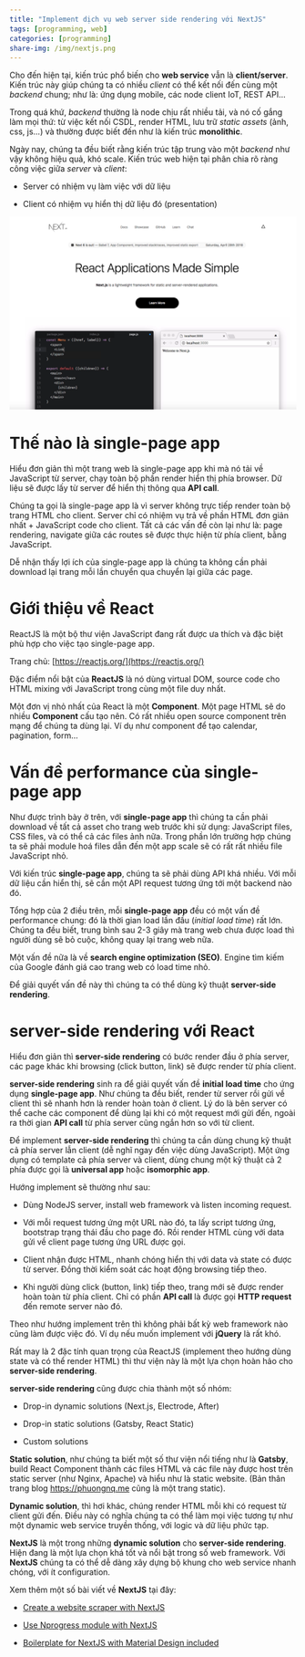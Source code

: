 ```yaml
---
title: "Implement dịch vụ web server side rendering với NextJS"
tags: [programming, web]
categories: [programming]
share-img: /img/nextjs.png
---
```


Cho đến hiện tại, kiến trúc phổ biến cho **web service** vẫn là **client/server**. Kiến trúc này giúp chúng ta có nhiều *client* có thể kết nối đến cùng một *backend* chung; như là: ứng dụng mobile, các node client IoT, REST API...

Trong quá khứ, *backend* thường là node chịu rất nhiều tải, và nó cố gắng làm mọi thứ: từ việc kết nối CSDL, render HTML, lưu trữ *static assets* (ảnh, css, js...) và thường được biết đến như là kiến trúc **monolithic**.

Ngày nay, chúng ta đều biết rằng kiến trúc tập trung vào một *backend* như vậy không hiệu quả, khó scale. Kiến trúc web hiện tại phân chia rõ ràng công việc giữa *server* và *client*:

* Server có nhiệm vụ làm việc với dữ liệu

* Client có nhiệm vụ hiển thị dữ liệu đó (presentation)

![](/img/nextjs.png)

# Thế nào là single-page app

Hiểu đơn giản thì một trang web là single-page app khi mà nó tải về JavaScript từ server, chạy toàn bộ phần render hiển thị phía browser. Dữ liệu sẽ được lấy từ server để hiển thị thông qua **API call**.

Chúng ta gọi là single-page app là vì server không trực tiếp render toàn bộ trang HTML cho client. Server chỉ có nhiệm vụ trả về phần HTML đơn giản nhất + JavaScript code cho client. Tất cả các vấn đề còn lại như là: page rendering, navigate giữa các routes sẽ được thực hiện từ phía client, bằng JavaScript.

Dễ nhận thấy lợi ích của single-page app là chúng ta không cần phải download lại trang mỗi lần chuyển qua chuyển lại giữa các page.

<script async src="//pagead2.googlesyndication.com/pagead/js/adsbygoogle.js"></script>
<ins class="adsbygoogle"
     style="display:block; text-align:center;"
     data-ad-layout="in-article"
     data-ad-format="fluid"
     data-ad-client="ca-pub-2750437710821247"
     data-ad-slot="8905029259"></ins>
<script>
     (adsbygoogle = window.adsbygoogle || []).push({});
</script>

# Giới thiệu về React

ReactJS là một bộ thư viện JavaScript đang rất được ưa thích và đặc biệt phù hợp cho việc tạo single-page app.

Trang chủ: [https://reactjs.org/](https://reactjs.org/)

Đặc điểm nổi bật của **ReactJS** là nó dùng virtual DOM, source code cho HTML mixing với JavaScript trong cùng một file duy nhất.

Một đơn vị nhỏ nhất của React là một **Component**. Một page HTML sẽ do nhiều **Component** cấu tạo nên. Có rất nhiều open source component trên mạng để chúng ta dùng lại. Ví dụ như component để tạo calendar, pagination, form...

# Vấn đề performance của single-page app

Như được trình bày ở trên, với **single-page app** thì chúng ta cần phải download về tất cả asset cho trang web trước khi sử dụng: JavaScript files, CSS files, và có thể cả các files ảnh nữa. Trong phần lớn trường hợp chúng ta sẽ phải module hoá files dẫn đến một app scale sẽ có rất rất nhiều file JavaScript nhỏ.

Với kiến trúc **single-page app**, chúng ta sẽ phải dùng API khá nhiều. Với mỗi dữ liệu cần hiển thị, sẽ cần một API request tương ứng tới một backend nào đó.

Tổng hợp của 2 điều trên, mỗi **single-page app** đều có một vấn đề performance chung: đó là thời gian load lần đầu (*initial load time*) rất lớn. Chúng ta đều biết, trung bình sau 2-3 giây mà trang web chưa được load thì người dùng sẽ bỏ cuộc, không quay lại trang web nữa.

Một vấn đề nữa là về **search engine optimization (SEO)**. Engine tìm kiếm của Google đánh giá cao trang web có load time nhỏ.

Để giải quyết vấn đề này thì chúng ta có thể dùng kỹ thuật **server-side rendering**.

<script async src="//pagead2.googlesyndication.com/pagead/js/adsbygoogle.js"></script>
<ins class="adsbygoogle"
     style="display:block; text-align:center;"
     data-ad-layout="in-article"
     data-ad-format="fluid"
     data-ad-client="ca-pub-2750437710821247"
     data-ad-slot="8905029259"></ins>
<script>
     (adsbygoogle = window.adsbygoogle || []).push({});
</script>

# server-side rendering với React

Hiểu đơn giản thì **server-side rendering** có bước render đầu ở phía server, các page khác khi browsing (click button, link) sẽ được render từ phía client.

**server-side rendering** sinh ra để giải quyết vấn đề **initial load time** cho ứng dụng **single-page app**. Như chúng ta đều biết, render từ server rồi gửi về client thì sẽ nhanh hơn là render hoàn toàn ở client. Lý do là bên server có thể cache các component để dùng lại khi có một request mới gửi đến, ngoài ra thời gian **API call** từ phía server cũng ngắn hơn so với từ client.

Để implement **server-side rendering** thì chúng ta cần dùng chung kỹ thuật cả phía server lẫn client (dễ nghĩ ngay đến việc dùng JavaScript). Một ứng dụng có template cả phía server và client, dùng chung một kỹ thuật cả 2 phía được gọi là **universal app** hoặc **isomorphic app**.

Hướng implement sẽ thường như sau:

* Dùng NodeJS server, install web framework và listen incoming request.

* Với mỗi request tương ứng một URL nào đó, ta lấy script tương ứng, bootstrap trạng thái đầu cho page đó. Rồi render HTML cùng với data gửi về client page tương ứng URL được gọi.

* Client nhận được HTML, nhanh chóng hiển thị với data và state có được từ server. Đồng thời kiểm soát các hoạt động browsing tiếp theo.

* Khi người dùng click (button, link) tiếp theo, trang mới sẽ được render hoàn toàn từ phía client. Chỉ có phần **API call** là được gọi **HTTP request** đến remote server nào đó.

Theo như hướng implement trên thì không phải bất kỳ web framework nào cũng làm được việc đó. Ví dụ nếu muốn implement với **jQuery** là rất khó.

Rất may là 2 đặc tính quan trọng của ReactJS (implement theo hướng dùng state và có thể render HTML) thì thư viện này là một lựa chọn hoàn hảo cho **server-side rendering**.

**server-side rendering** cũng được chia thành một số nhóm:

* Drop-in dynamic solutions (Next.js, Electrode, After)

* Drop-in static solutions (Gatsby, React Static)

* Custom solutions

**Static solution**, như chúng ta biết một số thư viện nổi tiếng như là **Gatsby**, build React Component thành các files HTML và các file này được host trên static server (như Nginx, Apache) và hiểu như là static website. (Bản thân trang blog https://phuongnq.me cũng là một trang static).

**Dynamic solution**, thì hơi khác, chúng render HTML mỗi khi có request từ client gửi đến. Điều này có nghĩa chúng ta có thể làm mọi việc tương tự như một dynamic web service truyền thống, với logic và dữ liệu phức tạp.

**NextJS** là một trong những **dynamic solution** cho **server-side rendering**. Hiện đang là một lựa chọn khá tốt và nổi bật trong số web framework. Với **NextJS** chúng ta có thể dễ dàng xây dựng bộ khung cho web service nhanh chóng, với ít configuration.

Xem thêm một số bài viết về **NextJS** tại đây:

- [Create a website scraper with NextJS](https://phuongnq.me/2018-01-27-web-scraper-with-nextjs/)

- [Use Nprogress module with NextJS](https://phuongnq.me/2018-02-02-use-nprogress-with-nextjs/)

- [Boilerplate for NextJS with Material Design included](https://phuongnq.me/2018-03-09-nextjs-material-design-boilerplate/)

<script async src="//pagead2.googlesyndication.com/pagead/js/adsbygoogle.js"></script>
<ins class="adsbygoogle"
     style="display:block; text-align:center;"
     data-ad-layout="in-article"
     data-ad-format="fluid"
     data-ad-client="ca-pub-2750437710821247"
     data-ad-slot="8905029259"></ins>
<script>
     (adsbygoogle = window.adsbygoogle || []).push({});
</script>